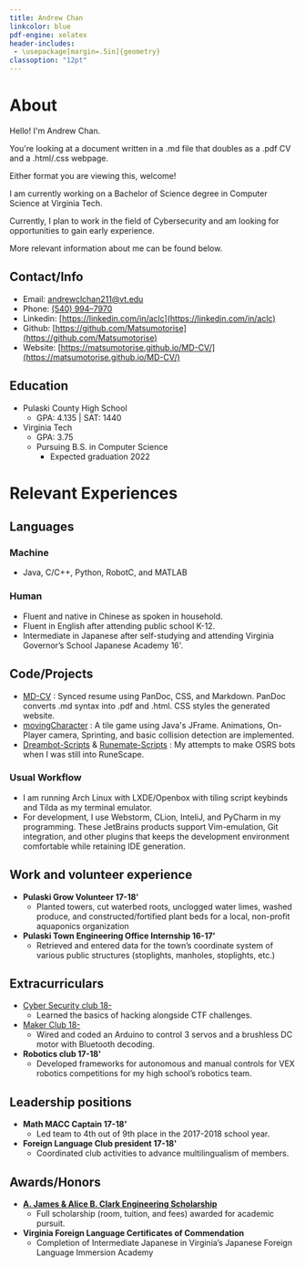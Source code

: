 ```yaml
---
title: Andrew Chan 
linkcolor: blue
pdf-engine: xelatex
header-includes:
 - \usepackage[margin=.5in]{geometry}
classoption: "12pt"
---
```


# About
Hello! I'm Andrew Chan.

You're looking at a document written in a .md file that doubles as a .pdf CV and a .html/.css webpage.

Either format you are viewing this, welcome! 

I am currently working on a Bachelor of Science degree in Computer Science at Virginia Tech.

Currently, I plan to work in the field of Cybersecurity and am looking for opportunities to gain early experience.

More relevant information about me can be found below.

## Contact/Info
+ Email: [andrewclchan211@vt.edu](mailto:andrewclchan211@vt.edu)
+ Phone: [(540) 994–7970](tel:1-540-994-7970)
+ Linkedin: [https://linkedin.com/in/aclc](https://linkedin.com/in/aclc)
+ Github: [https://github.com/Matsumotorise](https://github.com/Matsumotorise)
+ Website: [https://matsumotorise.github.io/MD-CV/](https://matsumotorise.github.io/MD-CV/)

## Education
+ Pulaski County High School
    + GPA: 4.135 | SAT: 1440
+ Virginia Tech 
    + GPA: 3.75
    + Pursuing B.S. in Computer Science   
        + Expected graduation 2022

# Relevant Experiences

## Languages 

### Machine
+ Java, C/C++, Python, RobotC, and MATLAB  

### Human
+ Fluent and native in Chinese as spoken in household.
+ Fluent in English after attending public school K-12.
+ Intermediate in Japanese after self-studying and attending Virginia Governor’s School Japanese Academy 16'.

## Code/Projects
+ [MD-CV](https://github.com/Matsumotorise/MD-CV)
    : Synced resume using PanDoc, CSS, and Markdown. PanDoc converts .md syntax into .pdf and .html. CSS styles the generated website.
+ [movingCharacter](https://github.com/Matsumotorise/movingCharacter)
    : A tile game using Java's JFrame. Animations, On-Player camera, Sprinting, and basic collision detection are implemented.
+ [Dreambot-Scripts](https://github.com/Matsumotorise/DreamBot-Scripts) & [Runemate-Scripts](https://github.com/Matsumotorise/Runemate-Scripts)
    : My attempts to make OSRS bots when I was still into RuneScape.
    
### Usual Workflow
+ I am running Arch Linux with LXDE/Openbox with tiling script keybinds and Tilda as my terminal emulator.
+ For development, I use Webstorm, CLion, InteliJ, and PyCharm in my programming. These JetBrains products support Vim-emulation, Git integration, and other plugins that keeps the development environment comfortable while retaining IDE generation. 

## Work and volunteer experience
+ **Pulaski Grow Volunteer 17-18'**
    + Planted towers, cut waterbed roots, unclogged water limes, washed  produce, and constructed/fortified plant beds for a local, non-profit  aquaponics organization 
+ **Pulaski Town Engineering Office Internship 16-17'**
    + Retrieved and entered data for the town’s coordinate system of various  public structures (stoplights, manholes, stoplights, etc.) 
    
## Extracurriculars
+ [Cyber Security club 18-](http://vtcsec.org/)
    + Learned the basics of hacking alongside CTF challenges.
+ [Maker Club 18-](https://gobblerconnect.vt.edu/organization/makerclub)
    + Wired and coded an Arduino to control 3 servos and a brushless DC motor with Bluetooth decoding.
+ **Robotics club 17-18'**
    + Developed frameworks for autonomous and manual controls for VEX  robotics competitions for my high school’s robotics team. 

## Leadership positions
+ **Math MACC Captain 17-18'**
    + Led team to 4th out of 9th place in the 2017-2018 school year.
+ **Foreign Language Club president 17-18'**
    + Coordinated club activities to advance multilingualism of members.
    
## Awards/Honors
+ **[A. James & Alice B. Clark Engineering Scholarship](https://www.clarkfoundationdc.org/approach/engineering/clark-scholars/)**
    + Full scholarship (room, tuition, and fees) awarded for academic pursuit.
+ **Virginia Foreign Language Certificates of Commendation**
    + Completion of Intermediate Japanese in Virginia’s Japanese Foreign Language Immersion Academy
